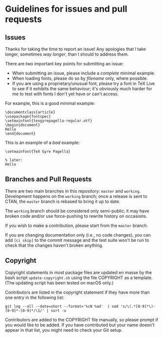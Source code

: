 # Guidelines for issues and pull requests

## Issues

Thanks for taking the time to report an issue!
Any apologies that I take longer, sometimes *way longer*, than I should to address them.

There are two important key points for submitting an issue:

* When submitting an issue, please include a *complete* minimal example.
* When loading fonts, please do so by *filename* only, where possible.
* If you are using a proprietary/unusual font, please try a font in TeX Live to see
  if it exhibits the same behaviour; it's obviously much harder for me to test with fonts
  I don't yet have or can't access.

For example, this is a good minimal example:

    \documentclass{article}
    \usepackage{fontspec}
    \setmainfont{texgyrepagella-regular.otf}
    \begin{document}
    Hello
    \end{document}

This is an example of a *bad* example:

    \setmainfont{TeX Gyre Pagella}

    % later:
    Hello


## Branches and Pull Requests

There are two main branches in this repository: `master` and `working`.
Development happens on the `working` branch; once a release is sent to CTAN,
the `master` branch is rebased to bring it up to date.

The `working` branch should be considered only semi-public; it may have broken
code and/or use force-pushing to rewrite history on occasions.

If you wish to make a contribution, please start from the `master` branch.

If you are changing documentation only (i.e., no code changes), you can add
`[ci skip]` to the commit message and the test suite won't be run to check that
the changes haven't broken anything.


## Copyright

Copyright statements in most package files are updated en masse by the bash script
`update-copyright.sh` using the file COPYRIGHT as a template.
(The updating script has been tested on macOS only.)

Contributors are listed in the copyright statement if they have more than one
entry in the following list:

    git log --all --date=short --format='%cN %ad'  | sed 's/\(.*[0-9]*\)-[0-9]*-[0-9]*/\1/' | sort -u

Contributors are added to the COPYRIGHT file manually, so please prompt if you would like to be added.
If you have contributed but your name doesn't appear in that list, you might need to check your Git setup.
